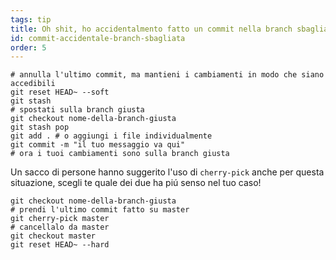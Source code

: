 ```yaml
---
tags: tip
title: Oh shit, ho accidentalmento fatto un commit nella branch sbagliata!
id: commit-accidentale-branch-sbagliata
order: 5
---
```


```git
# annulla l'ultimo commit, ma mantieni i cambiamenti in modo che siano accedibili
git reset HEAD~ --soft
git stash
# spostati sulla branch giusta 
git checkout nome-della-branch-giusta
git stash pop
git add . # o aggiungi i file individualmente
git commit -m "il tuo messaggio va qui"
# ora i tuoi cambiamenti sono sulla branch giusta
```

Un sacco di persone hanno suggerito l'uso di `cherry-pick` anche per questa situazione, scegli te quale dei due ha piú senso nel tuo caso!

```git
git checkout nome-della-branch-giusta
# prendi l'ultimo commit fatto su master
git cherry-pick master
# cancellalo da master
git checkout master
git reset HEAD~ --hard
```